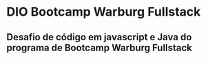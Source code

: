 # DIO Bootcamp Warburg Fullstack
## Desafio de código em javascript e Java do programa de Bootcamp  Warburg Fullstack
